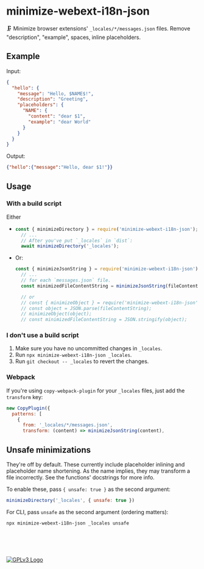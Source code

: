 # minimize-webext-i18n-json

🗜 Minimize browser extensions' `_locales/*/messages.json` files. Remove "description", "example", spaces, inline placeholders.

## Example

Input:

```json
{
  "hello": {
    "message": "Hello, $NAME$!",
    "description": "Greeting",
    "placeholders": {
      "NAME": {
        "content": "dear $1",
        "example": "dear World"
      }
    }
  }
}
```

Output:

```json
{"hello":{"message":"Hello, dear $1!"}}
```

## Usage

### With a build script

Either

* ```js
  const { minimizeDirectory } = require('minimize-webext-i18n-json');
    // ...
    // After you've put `_locales` in `dist`:
    await minimizeDirectory('_locales');
  ```

* Or:

  ```js
  const { minimizeJsonString } = require('minimize-webext-i18n-json');
    // ...
    // for each `messages.json` file.
    const minimizedFileContentString = minimizeJsonString(fileContentString);

    // or
    // const { minimizeObject } = require('minimize-webext-i18n-json');
    // const object = JSON.parse(fileContentString);
    // minimizeObject(object);
    // const minimizedFileContentString = JSON.stringify(object);
  ```

### I don't use a build script

1. Make sure you have no uncommitted changes in `_locales`.
1. Run `npx minimize-webext-i18n-json _locales`.
1. Run `git checkout -- _locales` to revert the changes.
<!-- 3. Make an archive for distribution. -->

### Webpack

If you're using `copy-webpack-plugin` for your `_locales` files, just add the `transform` key:

```js
new CopyPlugin({
  patterns: [
    {
      from: '_locales/*/messages.json',
      transform: (content) => minimizeJsonString(content),
```

## Unsafe minimizations

They're off by default. These currently include placeholder inlining and placeholder name shortening. As the name implies, they may transform a file incorrectly. See the functions' docstrings for more info.

To enable these, pass `{ unsafe: true }` as the second argument:

```js
minimizeDirectory('_locales', { unsafe: true })
```

For CLI, pass `unsafe` as the second argument (ordering matters):

```bash
npx minimize-webext-i18n-json _locales unsafe
```

<br>
<br>
<br>

[![GPLv3 Logo](https://www.gnu.org/graphics/gplv3-with-text-136x68.png)](./COPYING)
